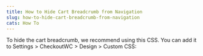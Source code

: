 ```yaml
---
title: How to Hide Cart Breadcrumb from Navigation
slug: how-to-hide-cart-breadcrumb-from-navigation
cats: How To
---
```



  <p>
    To hide the cart breadcrumb, we recommend using this CSS. You can add it to Settings &gt; CheckoutWC &gt; Design &gt; Custom CSS: 
    <script src="https://gist.github.com/clifgriffin/075140a94be2711185fd7240412a6fbc.js" type="text/javascript"></script>
  </p>
